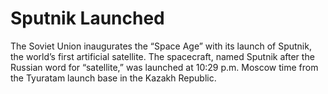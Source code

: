 # Sputnik Launched
The Soviet Union inaugurates the “Space Age” with its launch of Sputnik,
the world’s first artificial satellite. The spacecraft, named Sputnik after
the Russian word for “satellite,” was launched at 10:29 p.m. Moscow time from
the Tyuratam launch base in the Kazakh Republic.
